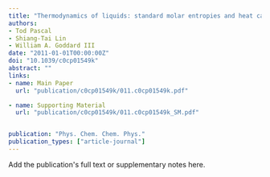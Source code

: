 ```yaml
---
title: "Thermodynamics of liquids: standard molar entropies and heat capacities of common solvents from 2PT molecular dynamics"
authors:
- Tod Pascal
- Shiang-Tai Lin
- William A. Goddard III
date: "2011-01-01T00:00:00Z"
doi: "10.1039/c0cp01549k"
abstract: ""
links:
- name: Main Paper
  url: "publication/c0cp01549k/011.c0cp01549k.pdf"

- name: Supporting Material
  url: "publication/c0cp01549k/011.c0cp01549k_SM.pdf"


publication: "Phys. Chem. Chem. Phys."
publication_types: ["article-journal"]
---
```


Add the publication's full text or supplementary notes here.
